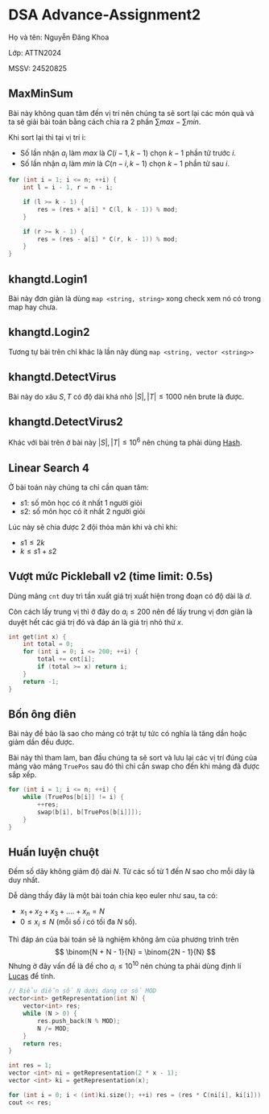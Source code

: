 # DSA Advance-Assignment2
Họ và tên: Nguyễn Đăng Khoa

Lớp: ATTN2024

MSSV: 24520825
## MaxMinSum
Bài này không quan tâm đến vị trí nên chúng ta sẽ sort lại các món quà và ta sẽ giải bài toán bằng cách chia ra 2 phần $\sum max - \sum min$.

Khi sort lại thì tại vị trí i:
- Số lần nhận $a_i$ làm $max$ là $C(i - 1, k - 1)$ chọn $k - 1$ phần tử trước $i$.
- Số lần nhận $a_i$ làm $min$ là $C(n - i, k - 1)$ chọn $k - 1$ phần tử sau $i$.
```C++
for (int i = 1; i <= n; ++i) {
    int l = i - 1, r = n - i;

    if (l >= k - 1) {
        res = (res + a[i] * C(l, k - 1)) % mod;
    }

    if (r >= k - 1) {
        res = (res - a[i] * C(r, k - 1)) % mod;
    }
}
```
## 	khangtd.Login1
Bài này đơn giản là dùng 
```map <string, string>``` xong check xem nó có trong map hay chưa.
## 	khangtd.Login2
Tương tự bài trên chỉ khác là lần này dùng ```map <string, vector <string>>```
## khangtd.DetectVirus
Bài này do xâu $S, T$ có độ dài khá nhỏ $|S|, |T| \leq 1000$ nên brute là được.
## khangtd.DetectVirus2
Khác với bài trên ở bài này $|S|, |T| \leq 10^6$ nên chúng ta phải dùng [Hash](https://wiki.vnoi.info/algo/string/hash).
## Linear Search 4
Ở bài toán này chúng ta chỉ cần quan tâm:
- $s1$: số môn học có ít nhất 1 người giỏi
- $s2$: số môn học có ít nhất 2 người giỏi

Lúc này sẽ chia được 2 đội thỏa mãn khi và chỉ khi:
- $s1 \leq 2k$  
- $k \leq s1 + s2$ 
## Vượt mức Pickleball v2 (time limit: 0.5s)
Dùng mảng ```cnt``` duy trì tần xuất giá trị xuất hiện trong đoạn có độ dài là $d$. 

Còn cách lấy trung vị thì ở đây do $a_i \leq 200$ nên để lấy trung vị đơn giản là duyệt hết các giá trị đó và đáp án là giá trị nhỏ thứ $x$. 

```C++
int get(int x) {
    int total = 0;
    for (int i = 0; i <= 200; ++i) {
        total += cnt[i];
        if (total >= x) return i;
    }
    return -1;
}
```
## Bốn ông điên	
Bài này đề bảo là sao cho mảng có trật tự tức có nghĩa là tăng dần hoặc giảm dần đều được.

Bài này thì tham lam, ban đầu chúng ta sẽ sort và lưu lại các vị trí đúng của mảng vào mảng ```TruePos``` sau đó thì chỉ cần swap cho đến khi mảng đã được sắp xếp.
```C++
for (int i = 1; i <= n; ++i) {
    while (TruePos[b[i]] != i) {
        ++res;
        swap(b[i], b[TruePos[b[i]]]);
    }
}
```
## Huấn luyện chuột	
Đếm số dãy không giảm độ dài $N$. Từ các số từ $1$ đến $N$ sao cho mỗi dãy là duy nhất.

Dễ dàng thấy đây là một bài toán chia kẹo euler như sau, ta có:
- $x_1 + x_2 + x_3 + .... + x_n = N$
- $0 \leq x_i \leq N$ (mỗi số $i$ có tối đa $N$ số).

Thì đáp án của bài toán sẽ là nghiệm không âm của phương trình trên 
$$
\binom{N + N - 1}{N} = \binom{2N - 1}{N}
$$
Nhưng ở đây vấn đề là đề cho $a_i \leq 10^{10}$ nên chúng ta phải dùng định lí [Lucas](https://wiki.vnoi.info/translate/he/Lucas-theorem) để tính.
```C++
// Biểu diễn số N dưới dạng cơ số MOD
vector<int> getRepresentation(int N) {
    vector<int> res;
    while (N > 0) {
        res.push_back(N % MOD);
        N /= MOD;
    }
    return res;
}

int res = 1;
vector <int> ni = getRepresentation(2 * x - 1);
vector <int> ki = getRepresentation(x);

for (int i = 0; i < (int)ki.size(); ++i) res = (res * C(ni[i], ki[i])) % MOD;
cout << res;
```
